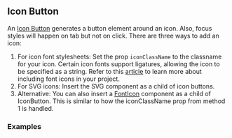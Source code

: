 ## Icon Button
An [Icon Button](https://www.google.com/design/spec/components/buttons.html#buttons-toggle-buttons) generates a button 
element around an icon. Also, focus styles will happen on tab but not on click. There are three ways to add an icon:

  1. For icon font stylesheets: Set the prop `iconClassName` to the classname for your icon. Certain icon fonts support 
  ligatures, allowing the icon to be specified as a string. Refer to this [article](http://chipcullen.com/how-to-use-icomoon-and-icon-fonts-part-1-basic-usage/) to learn more about including font icons in your project.
  2. For SVG icons: Insert the SVG component as a child of icon buttons.
  3. Alternative: You can also insert a [FontIcon](/#/components/font-icon) component as a child of IconButton. This is 
  similar to how the iconClassName prop from method 1 is handled.

### Examples
